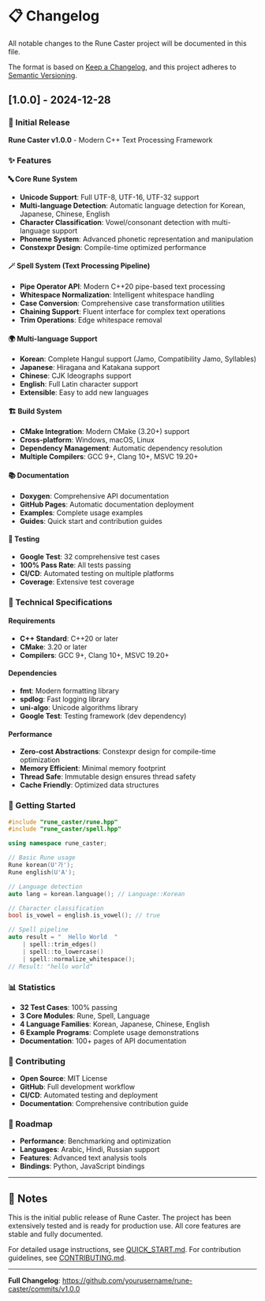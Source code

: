 # 📋 Changelog

All notable changes to the Rune Caster project will be documented in this file.

The format is based on [Keep a Changelog](https://keepachangelog.com/en/1.0.0/),
and this project adheres to [Semantic Versioning](https://semver.org/spec/v2.0.0.html).

## [1.0.0] - 2024-12-28

### 🎉 Initial Release

**Rune Caster v1.0.0** - Modern C++ Text Processing Framework

### ✨ Features

#### 🔤 Core Rune System
- **Unicode Support**: Full UTF-8, UTF-16, UTF-32 support
- **Multi-language Detection**: Automatic language detection for Korean, Japanese, Chinese, English
- **Character Classification**: Vowel/consonant detection with multi-language support
- **Phoneme System**: Advanced phonetic representation and manipulation
- **Constexpr Design**: Compile-time optimized performance

#### 🪄 Spell System (Text Processing Pipeline)
- **Pipe Operator API**: Modern C++20 pipe-based text processing
- **Whitespace Normalization**: Intelligent whitespace handling
- **Case Conversion**: Comprehensive case transformation utilities
- **Chaining Support**: Fluent interface for complex text operations
- **Trim Operations**: Edge whitespace removal

#### 🌍 Multi-language Support
- **Korean**: Complete Hangul support (Jamo, Compatibility Jamo, Syllables)
- **Japanese**: Hiragana and Katakana support
- **Chinese**: CJK Ideographs support
- **English**: Full Latin character support
- **Extensible**: Easy to add new languages

#### 🏗️ Build System
- **CMake Integration**: Modern CMake (3.20+) support
- **Cross-platform**: Windows, macOS, Linux
- **Dependency Management**: Automatic dependency resolution
- **Multiple Compilers**: GCC 9+, Clang 10+, MSVC 19.20+

#### 📚 Documentation
- **Doxygen**: Comprehensive API documentation
- **GitHub Pages**: Automatic documentation deployment
- **Examples**: Complete usage examples
- **Guides**: Quick start and contribution guides

#### 🧪 Testing
- **Google Test**: 32 comprehensive test cases
- **100% Pass Rate**: All tests passing
- **CI/CD**: Automated testing on multiple platforms
- **Coverage**: Extensive test coverage

### 🔧 Technical Specifications

#### Requirements
- **C++ Standard**: C++20 or later
- **CMake**: 3.20 or later
- **Compilers**: GCC 9+, Clang 10+, MSVC 19.20+

#### Dependencies
- **fmt**: Modern formatting library
- **spdlog**: Fast logging library
- **uni-algo**: Unicode algorithms library
- **Google Test**: Testing framework (dev dependency)

#### Performance
- **Zero-cost Abstractions**: Constexpr design for compile-time optimization
- **Memory Efficient**: Minimal memory footprint
- **Thread Safe**: Immutable design ensures thread safety
- **Cache Friendly**: Optimized data structures

### 🚀 Getting Started

```cpp
#include "rune_caster/rune.hpp"
#include "rune_caster/spell.hpp"

using namespace rune_caster;

// Basic Rune usage
Rune korean(U'가');
Rune english(U'A');

// Language detection
auto lang = korean.language(); // Language::Korean

// Character classification
bool is_vowel = english.is_vowel(); // true

// Spell pipeline
auto result = "  Hello World  " 
    | spell::trim_edges()
    | spell::to_lowercase()
    | spell::normalize_whitespace();
// Result: "hello world"
```

### 📊 Statistics
- **32 Test Cases**: 100% passing
- **3 Core Modules**: Rune, Spell, Language
- **4 Language Families**: Korean, Japanese, Chinese, English
- **6 Example Programs**: Complete usage demonstrations
- **Documentation**: 100+ pages of API documentation

### 🤝 Contributing
- **Open Source**: MIT License
- **GitHub**: Full development workflow
- **CI/CD**: Automated testing and deployment
- **Documentation**: Comprehensive contribution guide

### 🎯 Roadmap
- **Performance**: Benchmarking and optimization
- **Languages**: Arabic, Hindi, Russian support
- **Features**: Advanced text analysis tools
- **Bindings**: Python, JavaScript bindings

---

## 📝 Notes

This is the initial public release of Rune Caster. The project has been extensively tested and is ready for production use. All core features are stable and fully documented.

For detailed usage instructions, see [QUICK_START.md](QUICK_START.md).
For contribution guidelines, see [CONTRIBUTING.md](CONTRIBUTING.md).

---

**Full Changelog**: https://github.com/yourusername/rune-caster/commits/v1.0.0 
